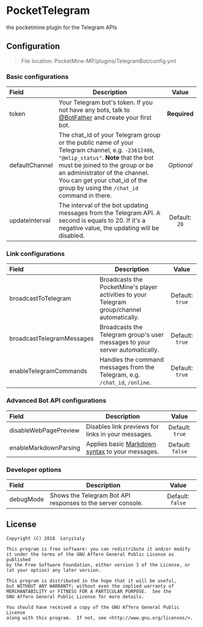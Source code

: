 # PocketTelegram
the pocketmine plugin for the Telegram APIs

## Configuration
> File location: PocketMine-MP/plugins/TelegramBot/config.yml

### Basic configurations
| Field | Description | Value |
| :--- | --- | :---: |
| token | Your Telegram bot's token. If you not have any bots, talk to [@BotFather](https://core.telegram.org/bots#botfather) and create your first bot. | **Required** |
| defaultChannel | The chat_id of your Telegram group or the public name of your Telegram channel, e.g. `-23612486`, `"@mlip_status"`. **Note** that the bot must be joined to the group or be an administrator of the channel. You can get your chat_id of the group by using the `/chat_id` command in there. | _Optional_ |
| updateInterval | The interval of the bot updating messages from the Telegram API. A second is equals to 20. If it's a negative value, the updating will be disabled. | Default: `20` |

### Link configurations
| Field | Description | Value |
| :--- | --- | :---: |
| broadcastToTelegram | Broadcasts the PocketMine's player activities to your Telegram group/channel automatically. | Default: `true` |
| broadcastTelegramMessages | Broadcasts the Telegram group's user messages to your server automatically. | Default: `true` |
| enableTelegramCommands | Handles the command messages from the Telegram, e.g. `/chat_id`, `/online`. | Default: `true` |

### Advanced Bot API configurations
| Field | Description | Value |
| :--- | --- | :---: |
| disableWebPagePreview | Disables link previews for links in your messages. | Default: `true` |
| enableMarkdownParsing | Applies basic [Markdown syntax](https://core.telegram.org/bots/api#using-markdown) to your messages. | Default: `false` |

### Developer options
| Field | Description | Value |
| :--- | --- | :---: |
| debugMode | Shows the Telegram Bot API responses to the server console. | Default: `false` |

## License
```
Copyright (C) 2018  Loryitaly

This program is free software: you can redistribute it and/or modify
it under the terms of the GNU Affero General Public License as published
by the Free Software Foundation, either version 3 of the License, or
(at your option) any later version.

This program is distributed in the hope that it will be useful,
but WITHOUT ANY WARRANTY; without even the implied warranty of
MERCHANTABILITY or FITNESS FOR A PARTICULAR PURPOSE.  See the
GNU Affero General Public License for more details.

You should have received a copy of the GNU Affero General Public License
along with this program.  If not, see <http://www.gnu.org/licenses/>.
```
